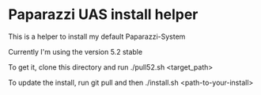 Paparazzi UAS install helper
============================

This is a helper to install my default Paparazzi-System

Currently I'm using the version 5.2 stable

To get it, clone this directory and run ./pull52.sh \<target_path\>

To update the install, run git pull and then ./install.sh \<path-to-your-install\>
